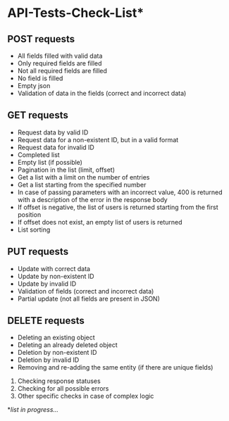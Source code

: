 # API-Tests-Check-List*

## POST requests
* All fields filled with valid data
* Only required fields are filled
* Not all required fields are filled
* No field is filled
* Empty json
* Validation of data in the fields (correct and incorrect data)

## GET requests
* Request data by valid ID
* Request data for a non-existent ID, but in a valid format
* Request data for invalid ID
* Completed list
* Empty list (if possible)
* Pagination in the list (limit, offset)
* Get a list with a limit on the number of entries
* Get a list starting from the specified number
* In case of passing parameters with an incorrect value, 400 is returned with a description of the error in the response body
* If offset is negative, the list of users is returned starting from the first position
* If offset does not exist, an empty list of users is returned
* List sorting

## PUT requests
* Update with correct data
* Update by non-existent ID
* Update by invalid ID
* Validation of fields (correct and incorrect data)
* Partial update (not all fields are present in JSON)
## DELETE requests
* Deleting an existing object
* Deleting an already deleted object
* Deletion by non-existent ID
* Deletion by invalid ID
* Removing and re-adding the same entity (if there are unique fields)

1. Checking response statuses
2. Checking for all possible errors
3. Other specific checks in case of complex logic

**list in progress...*
